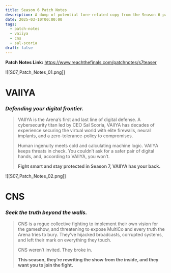 ```yaml
---
title: Season 6 Patch Notes
description: A dump of potential lore-related copy from the Season 6 patch notes.
date: 2025-03-10T00:00:00
tags:
  - patch-notes
  - vaiiya
  - cns
  - sal-scoria
draft: false
---
```

**Patch Notes Link:** https://www.reachthefinals.com/patchnotes/s7teaser

![[S07_Patch_Notes_01.png]]

# VAIIYA  
### _Defending your digital frontier._

>VAIIYA is the Arena’s first and last line of digital defense. A cybersecurity titan led by CEO Sal Scoria, VAIIYA has decades of experience securing the virtual world with elite firewalls, neural implants, and a zero-tolerance-policy to compromises.
>
>Human ingenuity meets cold and calculating machine logic. VAIIYA keeps threats in check. You couldn’t ask for a safer pair of digital hands, and, according to VAIIYA, you won’t.
>
>**Fight smart and stay protected in Season 7, VAIIYA has your back.**

![[S07_Patch_Notes_02.png]]

# CNS
### _Seek the truth beyond the walls._

>CNS is a rogue collective fighting to implement their own vision for the gameshow, and threatening to expose MultiCo and every truth the Arena tries to bury. They’ve hijacked broadcasts, corrupted systems, and left their mark on everything they touch.
>
>CNS weren’t invited. They broke in. 
>
>**This season, they’re rewriting the show from the inside, and they want you to join the fight.**